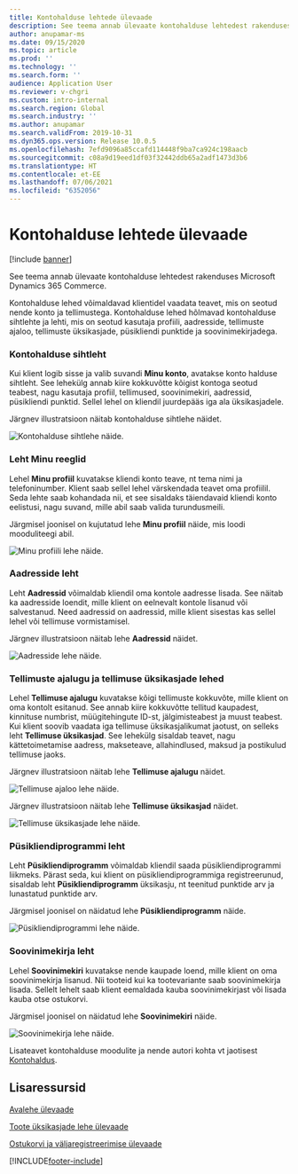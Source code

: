 ```yaml
---
title: Kontohalduse lehtede ülevaade
description: See teema annab ülevaate kontohalduse lehtedest rakenduses Microsoft Dynamics 365 Commerce.
author: anupamar-ms
ms.date: 09/15/2020
ms.topic: article
ms.prod: ''
ms.technology: ''
ms.search.form: ''
audience: Application User
ms.reviewer: v-chgri
ms.custom: intro-internal
ms.search.region: Global
ms.search.industry: ''
ms.author: anupamar
ms.search.validFrom: 2019-10-31
ms.dyn365.ops.version: Release 10.0.5
ms.openlocfilehash: 7efd9096a85ccafd114448f9ba7ca924c198aacb
ms.sourcegitcommit: c08a9d19eed1df03f32442ddb65a2adf1473d3b6
ms.translationtype: HT
ms.contentlocale: et-EE
ms.lasthandoff: 07/06/2021
ms.locfileid: "6352056"
---
```

# <a name="account-management-pages-overview"></a>Kontohalduse lehtede ülevaade

[!include [banner](includes/banner.md)]

See teema annab ülevaate kontohalduse lehtedest rakenduses Microsoft Dynamics 365 Commerce.

Kontohalduse lehed võimaldavad klientidel vaadata teavet, mis on seotud nende konto ja tellimustega. Kontohalduse lehed hõlmavad kontohalduse sihtlehte ja lehti, mis on seotud kasutaja profiili, aadresside, tellimuste ajaloo, tellimuste üksikasjade, püsikliendi punktide ja soovinimekirjadega.

### <a name="account-management-landing-page"></a>Kontohalduse sihtleht

Kui klient logib sisse ja valib suvandi **Minu konto**, avatakse konto halduse sihtleht. See lehekülg annab kiire kokkuvõtte kõigist kontoga seotud teabest, nagu kasutaja profiil, tellimused, soovinimekiri, aadressid, püsikliendi punktid. Sellel lehel on kliendil juurdepääs iga ala üksikasjadele.

Järgnev illustratsioon näitab kontohalduse sihtlehe näidet.

![Kontohalduse sihtlehe näide.](./media/Account-Management.PNG)

### <a name="my-profile-page"></a>Leht Minu reeglid

Lehel **Minu profiil** kuvatakse kliendi konto teave, nt tema nimi ja telefoninumber. Klient saab sellel lehel värskendada teavet oma profiilil. Seda lehte saab kohandada nii, et see sisaldaks täiendavaid kliendi konto eelistusi, nagu suvand, mille abil saab valida turundusmeili.

Järgmisel joonisel on kujutatud lehe **Minu profiil** näide, mis loodi mooduliteegi abil.

![Minu profiili lehe näide.](./media/Account-Management-MyProfile.PNG)

### <a name="addresses-page"></a>Aadresside leht

Leht **Aadressid** võimaldab kliendil oma kontole aadresse lisada. See näitab ka aadresside loendit, mille klient on eelnevalt kontole lisanud või salvestanud. Need aadressid on aadressid, mille klient sisestas kas sellel lehel või tellimuse vormistamisel.

Järgnev illustratsioon näitab lehe **Aadressid** näidet.

![Aadresside lehe näide.](./media/Account-Management-Address.png)

### <a name="order-history-and-order-details-pages"></a>Tellimuste ajalugu ja tellimuse üksikasjade lehed

Lehel **Tellimuse ajalugu** kuvatakse kõigi tellimuste kokkuvõte, mille klient on oma kontolt esitanud. See annab kiire kokkuvõtte tellitud kaupadest, kinnituse numbrist, müügitehingute ID-st, jälgimisteabest ja muust teabest. Kui klient soovib vaadata iga tellimuse üksikasjalikumat jaotust, on selleks leht **Tellimuse üksikasjad**. See lehekülg sisaldab teavet, nagu kättetoimetamise aadress, makseteave, allahindlused, maksud ja postikulud tellimuse jaoks.

Järgnev illustratsioon näitab lehe **Tellimuse ajalugu** näidet.

![Tellimuse ajaloo lehe näide.](./media/Account-Management-OrderHistory.PNG)

Järgnev illustratsioon näitab lehe **Tellimuse üksikasjad** näidet.

![Tellimuse üksikasjade lehe näide.](./media/Account-Management-OrderDetails.PNG)

### <a name="loyalty-program-page"></a>Püsikliendiprogrammi leht

Leht **Püsikliendiprogramm** võimaldab kliendil saada püsikliendiprogrammi liikmeks. Pärast seda, kui klient on püsikliendiprogrammiga registreerunud, sisaldab leht **Püsikliendiprogramm** üksikasju, nt teenitud punktide arv ja lunastatud punktide arv.

Järgmisel joonisel on näidatud lehe **Püsikliendiprogramm** näide.

![Püsikliendiprogrammi lehe näide.](./media/Account-Management-Loyalty.PNG)

### <a name="wishlist-page"></a>Soovinimekirja leht

Lehel **Soovinimekiri** kuvatakse nende kaupade loend, mille klient on oma soovinimekirja lisanud. Nii tooteid kui ka tootevariante saab soovinimekirja lisada. Sellelt lehelt saab klient eemaldada kauba soovinimekirjast või lisada kauba otse ostukorvi.

Järgmisel joonisel on näidatud lehe **Soovinimekiri** näide.

![Soovinimekirja lehe näide.](./media/Account-Management-Wishlist.PNG)

Lisateavet kontohalduse moodulite ja nende autori kohta vt jaotisest [Kontohaldus](account-management.md).

## <a name="additional-resources"></a>Lisaressursid

[Avalehe ülevaade](quick-tour-home-page.md)

[Toote üksikasjade lehe ülevaade](quick-tour-pdp.md)

[Ostukorvi ja väljaregistreerimise ülevaade](quick-tour-cart-checkout.md)



[!INCLUDE[footer-include](../includes/footer-banner.md)]
